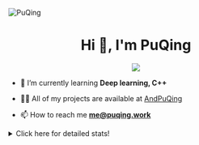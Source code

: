 ![PuQing](https://user-images.githubusercontent.com/27223114/171565019-9a56fae6-b08b-421f-99db-7e830da42371.png)

<h1 align="center">Hi 👋, I'm PuQing</h1>

<p align="center">
  <img src="https://github-widgetbox.vercel.app/api/profile?username=AndPuQing&data=followers,repositories,stars,commits"/>
</p>

- 🌱 I’m currently learning **Deep learning, C++**

- 👨‍💻 All of my projects are available at [AndPuQing](https://github.com/AndPuQing)

- 📫 How to reach me **me@puqing.work**

<details>
<summary>Click here for detailed stats!</summary>

<!--START_SECTION:waka-->
**I'm a Night 🦉** 

```text
🌞 Morning    30 commits     ██░░░░░░░░░░░░░░░░░░░░░░░   10.6% 
🌆 Daytime    99 commits     ████████░░░░░░░░░░░░░░░░░   34.98% 
🌃 Evening    112 commits    ██████████░░░░░░░░░░░░░░░   39.58% 
🌙 Night      42 commits     ███░░░░░░░░░░░░░░░░░░░░░░   14.84%

```


📊 **This Week I Spent My Time On** 

```text
💬 Programming Languages: 
Jupyter Notebook         7 hrs 55 mins       ███████████░░░░░░░░░░░░░░   46.89% 
Python                   6 hrs 32 mins       █████████░░░░░░░░░░░░░░░░   38.72% 
C++                      1 hr 55 mins        ██░░░░░░░░░░░░░░░░░░░░░░░   11.35% 
Other                    17 mins             ░░░░░░░░░░░░░░░░░░░░░░░░░   1.72% 
JSON                     10 mins             ░░░░░░░░░░░░░░░░░░░░░░░░░   0.99%

🔥 Editors: 
DataSpell                11 hrs 38 mins      ██████████████░░░░░░░░░░░   58.78% 
VS Code                  6 hrs 54 mins       ████████░░░░░░░░░░░░░░░░░   34.91% 
PyCharm                  1 hr 15 mins        █░░░░░░░░░░░░░░░░░░░░░░░░   6.31%

💻 Operating System: 
Windows                  11 hrs 5 mins       █████████████████░░░░░░░░   69.8% 
Linux                    2 hrs 31 mins       ████░░░░░░░░░░░░░░░░░░░░░   15.93% 
WSL                      2 hrs 15 mins       ███░░░░░░░░░░░░░░░░░░░░░░   14.26%

```


<!--END_SECTION:waka-->
</details>
